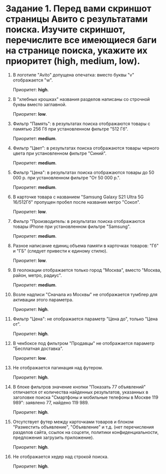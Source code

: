 # Задание 1. Перед вами скриншот страницы Авито с результатами поиска. Изучите скриншот, перечислите все имеющиеся баги на странице поиска, укажите их приоритет (high, medium, low).
 
1. В логотипе "Avito" допущена опечатка: вместо буквы "v" отображается "w". 

    Приоритет: **high**.

2. В "хлебных крошках" названия разделов написаны со строчной буквы вместо заглавной. 
 
    Приоритет: **low**.

4. Фильтр "Память": в результатах поиска отображаются товары с памятью 256 Гб при установленном фильтре "512 Гб".

    Приоритет: **medium**.

4. Фильтр "Цвет": в результатах поиска отображаются товары черного цвета при установленном фильтре "Синий".

    Приоритет: **medium**.

5. Фильтр "Цена": в результатах поиска отображаются товары до 50 000 р. при установленном фильтре "От 50 000 р.".

    Приоритет: **medium**.

6. В карточке товара с названием "Samsung Galaxy S21 Ultra 5G 16/512Гб" пропущен пробел после названия метро "Сокол".

    Приоритет: **low**.

7. Фильтр "Производитель: в результатах поиска отображаются товары iPhone при установленном фильтре "Samsung".

    Приоритет: **medium**.

8. Разное написание единиц объема памяти в карточках товаров: "Гб" и "ГБ" (следует привести к единому стилю).

    Приоритет: **low**.

9. В геолокации отображается только город "Москва", вместо "Москва, район, метро, радиус".

    Приоритет: **medium**.

10. Возле надписи "Сначала из Москвы" не отображается тумблер для активации этого параметра.

    Приоритет: **high**.

11. Фильтр "Цена": не отображается параметр "Цена до", только "Цена от".

    Приоритет: **high**.

12. В чекбоксе под фильтром "Продавцы" не отображается параметр "Бесплатная доставка".

    Приоритет: **low**.

13. Не отображается пагинация над футером.

    Приоритет: **high**.

14. В блоке фильтров значение кнопки "Показать 77 объявлений" отличается от количества найденных результатов, указанных 
в заголовке поиска "Смартфоны и мобильные телефоны в Москве 119 989": заявлено 77, найдено 119 989.

    Приоритет: **high**.

15. Отсутствует футер между карточками товаров и блоком "Разместить объявление", "Объявление" и т.д.
(нет перечисления разделов сайта, ссылок на соцсети, политики конфиденциальности, предложения загрузить приложение).

    Приоритет: **high**.

16. Не отображается хедер над строкой поиска. 

    Приоритет: **high**.

